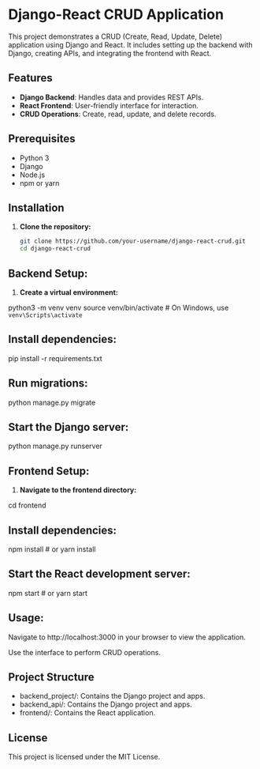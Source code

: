 # Django-React CRUD Application

This project demonstrates a CRUD (Create, Read, Update, Delete) application using Django and React. It includes setting up the backend with Django, creating APIs, and integrating the frontend with React.

## Features

- **Django Backend**: Handles data and provides REST APIs.
- **React Frontend**: User-friendly interface for interaction.
- **CRUD Operations**: Create, read, update, and delete records.

## Prerequisites

- Python 3
- Django
- Node.js
- npm or yarn

## Installation

1. **Clone the repository:**
   ```bash
   git clone https://github.com/your-username/django-react-crud.git
   cd django-react-crud


## Backend Setup:

1. **Create a virtual environment:**

python3 -m venv venv
source venv/bin/activate  # On Windows, use `venv\Scripts\activate`

## Install dependencies:

pip install -r requirements.txt

## Run migrations:

python manage.py migrate

## Start the Django server:

python manage.py runserver

## Frontend Setup:

1. **Navigate to the frontend directory:**

cd frontend

## Install dependencies:

npm install  # or yarn install

## Start the React development server:

npm start  # or yarn start

## Usage:

Navigate to http://localhost:3000 in your browser to view the application.

Use the interface to perform CRUD operations.

## Project Structure
- backend_project/: Contains the Django project and apps.
- backend_api/: Contains the Django project and apps.
- frontend/: Contains the React application.

## License
This project is licensed under the MIT License.

